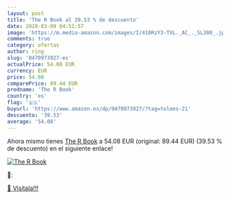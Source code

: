 ```yaml
---
layout: post
title: 'The R Book al 39.53 % de descuento'
date: 2020-03-09 04:51:57
image: 'https://m.media-amazon.com/images/I/410RzY3-TXL._AC_._SL200_.jpg'
comments: true
category: ofertas
author: ring
slug: '0470973927-es'
actualPrice: 54.08 EUR
currency: EUR
price: 54.08
comparePrice: 89.44 EUR
prodname: 'The R Book'
country: 'es'
flag: '🇪🇸'
buyurl: 'https://www.amazon.es/dp/0470973927/?tag=tolees-21'
descuento: '39.53'
average: '54.08'
---
```


Ahora mismo tienes [The R Book](https://www.amazon.es/dp/0470973927/?tag=tolees-21) a 54.08 EUR (original: 89.44 EUR) (39.53 %  de descuento) en el siguiente enlace!

[![The R Book](https://m.media-amazon.com/images/I/410RzY3-TXL._AC_._SL200_.jpg)](https://www.amazon.es/dp/0470973927/?tag=tolees-21)

🔎:


[🛒 Visítala!!!](https://www.amazon.es/dp/0470973927/?tag=tolees-21)
